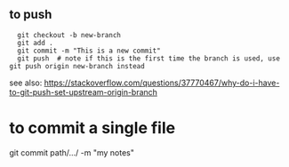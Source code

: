 ## to push
```
  git checkout -b new-branch
  git add .
  git commit -m "This is a new commit"
  git push  # note if this is the first time the branch is used, use git push origin new-branch instead
```
see also: 
https://stackoverflow.com/questions/37770467/why-do-i-have-to-git-push-set-upstream-origin-branch


# to commit a single file 
git commit path/.../ -m "my notes"
